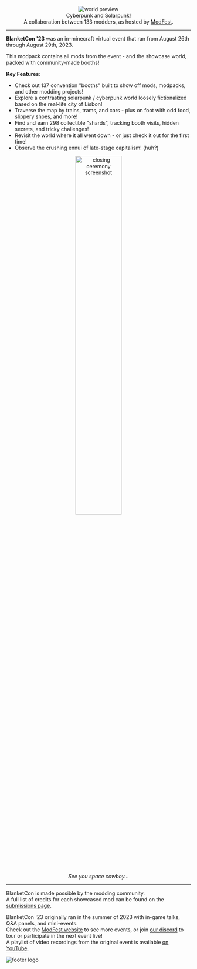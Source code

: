 <!--suppress HtmlDeprecatedTag, XmlDeprecatedElement -->
<center><img alt="world preview" src="https://cdn.modrinth.com/data/pUF1Af7c/images/aad4b9f99b34a4b2634138e5b0f09091ee96d0a2.png" /></center>

<center>
Cyberpunk and Solarpunk!<br/>
A collaboration between 133 modders, as hosted by <a href="https://modfest.net">ModFest</a>.
</center>

---

**BlanketCon '23** was an in-minecraft virtual event that ran from August 26th through August 29th, 2023.

This modpack contains all mods from the event - and the showcase world, packed with community-made booths!

**Key Features**:
- Check out 137 convention "booths" built to show off mods, modpacks, and other modding projects!
- Explore a contrasting solarpunk / cyberpunk world loosely fictionalized based on the real-life city of Lisbon! 
- Traverse the map by trains, trams, and cars - plus on foot with odd food, slippery shoes, and more!
- Find and earn 298 collectible "shards", tracking booth visits, hidden secrets, and tricky challenges!
- Revisit the world where it all went down - or just check it out for the first time!
- Observe the crushing ennui of late-stage capitalism! (huh?)

<center>
<img width="50%" alt="closing ceremony screenshot" src="https://cdn.modrinth.com/data/pUF1Af7c/images/2f5a56559773477415fb2735d00c386dc2a67e5c.webp"/><br/>
<i>See you space cowboy...</i>
</center>

---

BlanketCon is made possible by the modding community.<br/>
A full list of credits for each showcased mod can be found on the [submissions page](https://modfest.net/bc23/submissions).<br/>

BlanketCon '23 originally ran in the summer of 2023 with in-game talks, Q&A panels, and mini-events.</br>
Check out the [ModFest website](https://modfest.net) to see more events, or join [our discord](https://discord.gg/gn543Ee) to tour or participate in the next event live!<br/>
A playlist of video recordings from the original event is available [on YouTube](https://www.youtube.com/playlist?list=PLt1hnuf_SwBeF1l6BAUaE7C3SOW63DOVD).<br/>

![footer logo](https://raw.githubusercontent.com/ModFest/blanketcon-site/main/23/images/logo.png)